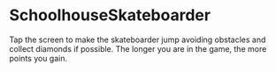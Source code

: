 # SchoolhouseSkateboarder
Tap the screen to make the skateboarder jump avoiding obstacles and collect diamonds if possible. The longer you are in the game, the more points you gain.
